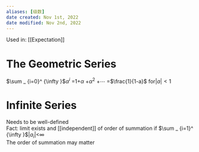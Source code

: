 ```yaml
---
aliases: [级数]
date created: Nov 1st, 2022
date modified: Nov 2nd, 2022
---
```

Used in: [[Expectation]]
# The Geometric Series
$\sum _ {i=0}^ {\infty }$$\alpha ^ {i}$ =1+$\alpha$ +$\alpha ^ {2}$ +$\cdots$ =$\frac{1}{1-a}$ for$|a| < 1$

# Infinite Series
Needs to be well-defined  
Fact: limit exists and [[independent]] of order of summation if $\sum _ {i=1}^ {\infty }$$|a_ {i}|$<$\infty$  
The order of summation may matter
